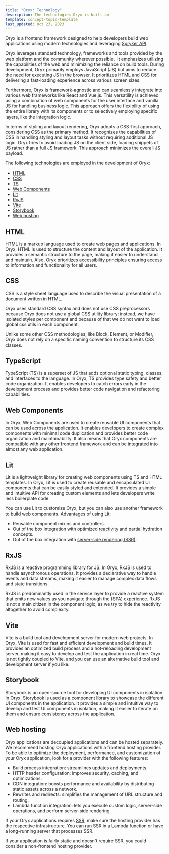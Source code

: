 ```yaml
---
title: "Oryx: Technology"
description: The technologies Oryx is built on
template: concept-topic-template
last_updated: Oct 23, 2023
---
```


Oryx is a frontend framework designed to help developers build web applications using modern technologies and leveraging [Spryker API](https://docs.spryker.com/docs/scos/dev/glue-api-guides/{{page.version}}/decoupled-glue-api.html).

Oryx leverages standard technology, frameworks and tools provided by the web platform and the community wherever possible.  It emphasizes utilizing the capabilities of the web and minimizing the reliance on build tools. During development, Oryx primarily employs JavaScript (JS) but aims to reduce the need for executing JS in the browser. It prioritizes HTML and CSS for delivering a fast-loading experience across various screen sizes.

Furthermore, Oryx is framework-agnostic and can seamlessly integrate into various web frameworks like React and Vue.js. This versatility is achieved using a combination of web components for the user interface and vanilla JS for handling business logic. This approach offers the flexibility of using the entire library with its components or to selectively employing specific layers, like the integration logic.

In terms of styling and layout rendering, Oryx adopts a CSS-first approach, considering CSS as the primary method. It recognizes the capabilities of CSS in handling styling and layout tasks without requiring additional JS logic. Oryx tries to avoid loading JS on the client side, loading snippets of JS rather than a full JS framework. This approach minimizes the overall JS payload.

The following technologies are employed in the development of Oryx:
- [HTML](#html)
- [CSS](#css)
- [TS](#TS)
- [Web Components](#web-components)
- [Lit](#lit)
- [RxJS](#rxjs)
- [Vite](#vite)
- [Storybook](#storybook)
- [Web hosting](#web-hosting)


## HTML

HTML is a markup language used to create web pages and applications. In Oryx, HTML is used to structure the content and layout of the application. It provides a semantic structure to the page, making it easier to understand and maintain. Also, Oryx prioritizes accessibility principles ensuring access to information and functionality for all users.

## CSS

CSS is a style sheet language used to describe the visual presentation of a document written in HTML.

Oryx uses standard CSS syntax and does not use CSS preprocessors because Oryx does not use a global CSS utility library; instead, we have isolated styles per component and because of that we do not want to load global css utils in each component.

Unlike some other CSS methodologies, like Block, Element, or Modifier, Oryx does not rely on a specific naming convention to structure its CSS classes.

## TypeScript

TypeScript (TS) is a superset of JS that adds optional static typing, classes, and interfaces to the language. In Oryx, TS provides type safety and better code organization. It enables developers to catch errors early in the development process and provides better code navigation and refactoring capabilities.

## Web Components

In Oryx, Web Components are used to create reusable UI components that can be used across the application. It enables developers to create complex components with minimal code duplication and provides better code organization and maintainability. It also means that Oryx components are compatible with any other frontend framework and can be integrated into almost any web application.

## Lit

Lit is a lightweight library for creating web components using TS and HTML templates. In Oryx, Lit is used to create reusable and encapsulated UI components that can be easily styled and extended. It provides a simple and intuitive API for creating custom elements and lets developers write less boilerplate code.

You can use Lit to customize Oryx, but you can also use another framework to build web components. Advantages of using Lit:
- Reusable component mixins and controllers.
- Out of the box integration with optimized [reactivity](/docs/scos/dev/front-end-development/202311.0/oryx/architecture/reactivity/reactivity.html) and partial hydration concepts.
- Out of the box integration with [server-side rendering (SSR)](/docs/scos/dev/front-end-development/202311.0/oryx/architecture/oryx-server-side-rendering.html).

## RxJS

RxJS is a reactive programming library for JS. In Oryx, RxJS is used to handle asynchronous operations. It provides a declarative way to handle events and data streams, making it easier to manage complex data flows and state transitions.

RxJS is predominantly used in the service layer to provide a reactive system that emits new values as you navigate through the (SPA) experience.
RxJS is not a main citizen in the component logic, as we try to hide the reactivity altogether to avoid complexity.

## Vite

Vite is a build tool and development server for modern web projects. In Oryx, Vite is used for fast and efficient development and build times. It provides an optimized build process and a hot-reloading development server, making it easy to develop and test the application in real time. Oryx is not tightly coupled to Vite, and you can use an alternative build tool and development server if you like.

## Storybook

Storybook is an open-source tool for developing UI components in isolation. In Oryx, Storybook is used as a component library to showcase the different UI components in the application. It provides a simple and intuitive way to develop and test UI components in isolation, making it easier to iterate on them and ensure consistency across the application.

## Web hosting

Oryx applications are decoupled applications and can be hosted separately. We recommend hosting Oryx applications with a frontend hosting provider. To be able to optimize the deployment, performance, and customization of your Oryx application, look for a provider with the following features:

- Build process integration: streamlines updates and deployments.
- HTTP header configuration: improves security, caching, and optimizations.
- CDN integration: boosts performance and availability by distributing static assets across a network.
- Rewrites and redirects: simplifies the management of URL structure and routing.
- Lambda function integration: lets you execute custom logic, server-side operations, and perform server-side rendering.

If your Oryx applications requires [SSR](/docs/scos/dev/front-end-development/202311.0/oryx/architecture/oryx-server-side-rendering.html), make sure the hosting provider has the respective infrastructure. You can run SSR in a Lambda function or have a long-running server that processes SSR.

If your application is fairly static and doesn't require SSR, you could consider a non-frontend hosting provider.
